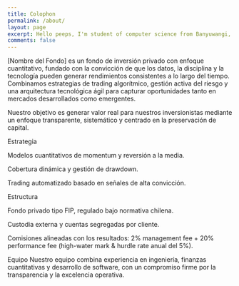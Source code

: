 ```yaml
---
title: Colophon
permalink: /about/
layout: page
excerpt: Hello peeps, I'm student of computer science from Banyuwangi, living in Jogjakarta. This blog for documentation about my programming journey, running on jekyll, hosting on netlify and using my own simple theme.
comments: false
---
```

 <div class="justified-text">
[Nombre del Fondo] es un fondo de inversión privado con enfoque cuantitativo, fundado con la convicción de que los datos, la disciplina y la tecnología pueden generar rendimientos consistentes a lo largo del tiempo. Combinamos estrategias de trading algorítmico, gestión activa del riesgo y una arquitectura tecnológica ágil para capturar oportunidades tanto en mercados desarrollados como emergentes.

Nuestro objetivo es generar valor real para nuestros inversionistas mediante un enfoque transparente, sistemático y centrado en la preservación de capital.

Estrategia

Modelos cuantitativos de momentum y reversión a la media.

Cobertura dinámica y gestión de drawdown.

Trading automatizado basado en señales de alta convicción.

Estructura

Fondo privado tipo FIP, regulado bajo normativa chilena.

Custodia externa y cuentas segregadas por cliente.

Comisiones alineadas con los resultados: 2% management fee + 20% performance fee (high-water mark & hurdle rate anual del 5%).

Equipo
Nuestro equipo combina experiencia en ingeniería, finanzas cuantitativas y desarrollo de software, con un compromiso firme por la transparencia y la excelencia operativa.
</div>
